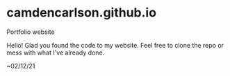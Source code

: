 # camdencarlson.github.io
Portfolio website

Hello! Glad you found the code to my website. Feel free to clone the repo or mess with what I've already done. 

~02/12/21
